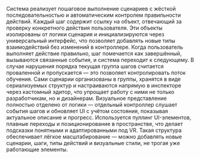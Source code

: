 Система реализует пошаговое выполнение сценариев с жёсткой последовательностью и автоматическим контролем правильности действий. Каждый шаг содержит ссылку на объект, отвечающий за проверку конкретного действия пользователя. Эти объекты изолированы от логики сценария и инициализируются через универсальный интерфейс, что позволяет добавлять новые типы взаимодействий без изменений в контроллере. Когда пользователь выполняет действие правильно, шаг помечается как завершённый, вызываются связанные события, и система переходит к следующему. В случае нарушения порядка текущая группа шагов считается проваленной и пропускается — это позволяет контролировать поток обучения.
Сами сценарии организованы в группы, хранятся в виде сериализуемых структур и настраиваются напрямую в инспекторе через кастомный эдитор, что упрощает работу с ними не только разработчикам, но и дизайнерам. Визуальное представление полностью отделено от логики — отдельный контроллер слушает события шагов и обновляет UI с учётом состояния, показывая актуальное описание и прогресс. Используется пуллинг UI-элементов, плавные переходы и позиционирование в пространстве, что делает подсказки понятными и адаптированными под VR. Такая структура обеспечивает лёгкое масштабирование — можно добавлять новые сценарии, шаги, типы действий и визуальные стили, не трогая уже работающие элементы.